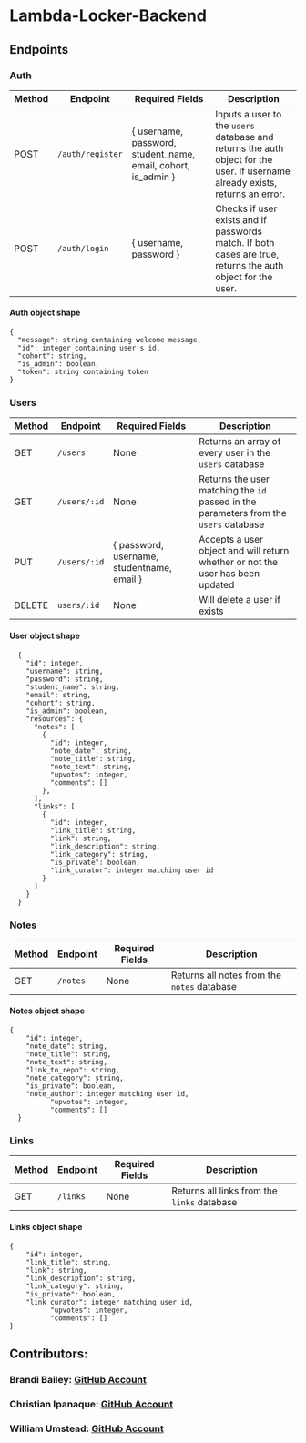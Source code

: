 # Lambda-Locker-Backend

## Endpoints

### Auth
Method | Endpoint | Required Fields | Description
-------|----------|-----------------|------------
POST | `/auth/register` | { username, password, student_name, email, cohort, is_admin } | Inputs a user to the `users` database and returns the auth object for the user. If username already exists, returns an error.
POST | `/auth/login` | { username, password } | Checks if user exists and if passwords match. If both cases are true, returns the auth object for the user.
#### Auth object shape
```
{
  "message": string containing welcome message,
  "id": integer containing user's id,
  "cohort": string,
  "is_admin": boolean,
  "token": string containing token
}
```

### Users
Method | Endpoint | Required Fields | Description
-------|----------|-----------------|------------
GET | `/users` | None | Returns an array of every user in the `users` database
GET | `/users/:id` | None | Returns the user matching the `id` passed in the parameters from the `users` database
PUT | `/users/:id` | { password, username, studentname, email } | Accepts a user object and will return whether or not the user has been updated
DELETE | `users/:id` | None | Will delete a user if exists
#### User object shape
```
  {
    "id": integer,
    "username": string,
    "password": string,
    "student_name": string,
    "email": string,
    "cohort": string,
    "is_admin": boolean,
    "resources": {
      "notes": [
        {
          "id": integer,
          "note_date": string,
          "note_title": string,
          "note_text": string,
          "upvotes": integer,
          "comments": []
        },
      ],
      "links": [
        {
          "id": integer,
          "link_title": string,
          "link": string,
          "link_description": string,
          "link_category": string,
          "is_private": boolean,
          "link_curator": integer matching user id
        }
      ]
    }
  }
```

### Notes
Method | Endpoint | Required Fields | Description
-------|----------|-----------------|------------
GET | `/notes` | None | Returns all notes from the `notes` database
#### Notes object shape
```
{
    "id": integer,
    "note_date": string,
    "note_title": string,
    "note_text": string,
    "link_to_repo": string,
    "note_category": string,
    "is_private": boolean,
    "note_author": integer matching user id,
          "upvotes": integer,
          "comments": []
  }
```

### Links
Method | Endpoint | Required Fields | Description
-------|----------|-----------------|------------
GET | `/links` | None | Returns all links from the `links` database
#### Links object shape
```
{
    "id": integer,
    "link_title": string,
    "link": string,
    "link_description": string,
    "link_category": string,
    "is_private": boolean,
    "link_curator": integer matching user id,
          "upvotes": integer,
          "comments": []
}
```

## Contributors:

### Brandi Bailey: [GitHub Account](https://github.com/blubrandi)

### Christian Ipanaque: [GitHub Account](https://github.com/chrisipanaque)

### William Umstead: [GitHub Account](https://github.com/brellin)
